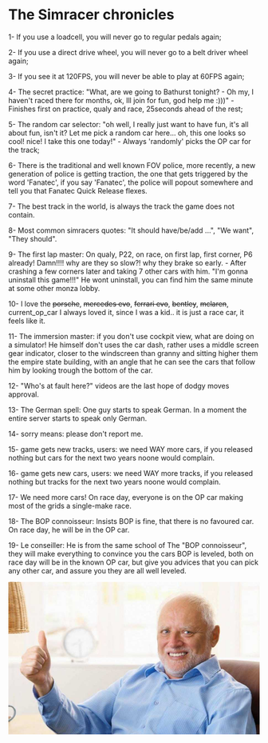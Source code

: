 # The Simracer chronicles

1- If you use a loadcell, you will never go to regular pedals again;

2- If you use a direct drive wheel, you will never go to a belt driver wheel again;

3- If you see it at 120FPS, you will never be able to play at 60FPS again;

4- The secret practice: "What, are we going to Bathurst tonight? - Oh my, I haven't raced there for months, ok, Ill join for fun, god help me :)))" - Finishes first on practice, qualy and race, 25seconds ahead of the rest;

5- The random car selector: "oh well, I really just want to have fun, it's all about fun, isn't it? Let me pick a random car here... oh, this one looks so cool! nice! I take this one today!" - Always 'randomly' picks the OP car for the track;

6- There is the traditional and well known FOV police, more recently, a new generation of police is getting traction, the one that gets triggered by the word 'Fanatec', if you say 'Fanatec', the police will popout somewhere and tell you that Fanatec Quick Release flexes.

7- The best track in the world, is always the track the game does not contain.

8- Most common simracers quotes: "It should have/be/add ...", "We want", "They should".

9- The first lap master: On qualy, P22, on race, on first lap, first corner, P6 already! Damn!!!! why are they so slow?! why they brake so early. - After crashing a few corners later and taking 7 other cars with him. "I'm gonna uninstall this game!!!"
He wont uninstall, you can find him the same minute at some other monza lobby.

10- I love the <s>porsche</s>, <s>mercedes evo</s>, <s>ferrari evo</s>, <s>bentley</s>, <s>mclaren</s>, current_op_car I always loved it, since I was a kid.. it is just a race car, it feels like it.

11- The immersion master: if you don't use cockpit view, what are doing on a simulator! 
He himself don't uses the car dash, rather uses a middle screen gear indicator, closer to the windscreen than granny and sitting higher them the empire state building, with an angle that he can see the cars that follow him by looking trough the bottom of the car.

12- "Who's at fault here?" videos are the last hope of dodgy moves approval.

13- The German spell: One guy starts to speak German. In a moment the entire server starts to speak only German.

14- sorry means: please don't report me.

15- game gets new tracks, users: we need WAY more cars, if you released nothing but cars for the next two years noone would complain.

16- game gets new cars, users: we need WAY more tracks, if you released nothing but tracks for the next two years noone would complain.

17- We need more cars! On race day, everyone is on the OP car making most of the grids a single-make race.

18- The BOP connoisseur: Insists BOP is fine, that there is no favoured car. On race day, he will be in the OP car.

19- Le conseiller: He is from the same school of The "BOP connoisseur", they will make everything to convince you the cars BOP is leveled, both on race day will be in the known OP car, but give you advices that you can pick any other car, and assure you they are all well leveled.

![Alt text](/painharold.jpg)

